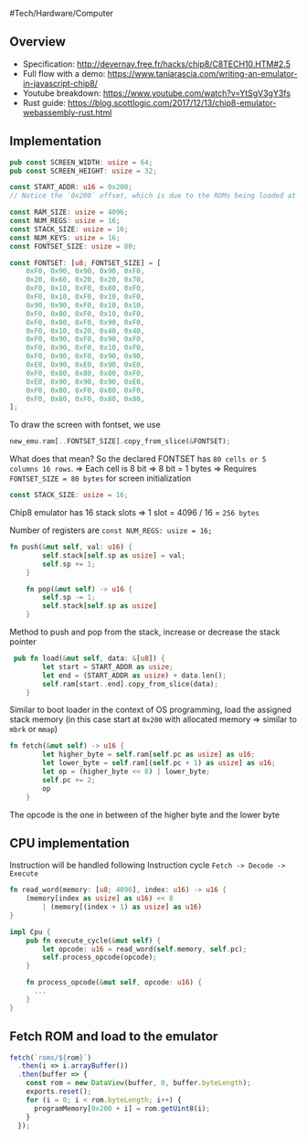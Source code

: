 #Tech/Hardware/Computer

## Overview

<!-- Cowgod's whitepaper seems contain wrong information -->
<!-- I saw many warning about the Cowgod's whitepaper, here's one -->
<!-- https://discord.com/channels/273534239310479360/478739360494387223/1133872714453614722 -->
- Specification: http://devernay.free.fr/hacks/chip8/C8TECH10.HTM#2.5
- Full flow with a demo: https://www.taniarascia.com/writing-an-emulator-in-javascript-chip8/
- Youtube breakdown: https://www.youtube.com/watch?v=YtSgV3gY3fs
- Rust guide: https://blog.scottlogic.com/2017/12/13/chip8-emulator-webassembly-rust.html
## Implementation

```rust
pub const SCREEN_WIDTH: usize = 64;
pub const SCREEN_HEIGHT: usize = 32;

const START_ADDR: u16 = 0x200;
// Notice the `0x200` offset, which is due to the ROMs being loaded at a 512 byte offset.

const RAM_SIZE: usize = 4096;
const NUM_REGS: usize = 16;
const STACK_SIZE: usize = 16;
const NUM_KEYS: usize = 16;
const FONTSET_SIZE: usize = 80;

const FONTSET: [u8; FONTSET_SIZE] = [
    0xF0, 0x90, 0x90, 0x90, 0xF0, 
    0x20, 0x60, 0x20, 0x20, 0x70, 
    0xF0, 0x10, 0xF0, 0x80, 0xF0, 
    0xF0, 0x10, 0xF0, 0x10, 0xF0, 
    0x90, 0x90, 0xF0, 0x10, 0x10, 
    0xF0, 0x80, 0xF0, 0x10, 0xF0, 
    0xF0, 0x80, 0xF0, 0x90, 0xF0, 
    0xF0, 0x10, 0x20, 0x40, 0x40, 
    0xF0, 0x90, 0xF0, 0x90, 0xF0, 
    0xF0, 0x90, 0xF0, 0x10, 0xF0, 
    0xF0, 0x90, 0xF0, 0x90, 0x90, 
    0xE0, 0x90, 0xE0, 0x90, 0xE0, 
    0xF0, 0x80, 0x80, 0x80, 0xF0, 
    0xE0, 0x90, 0x90, 0x90, 0xE0, 
    0xF0, 0x80, 0xF0, 0x80, 0xF0, 
    0xF0, 0x80, 0xF0, 0x80, 0x80, 
];
```

To draw the screen with fontset, we use

```rust
new_emu.ram[..FONTSET_SIZE].copy_from_slice(&FONTSET);
```

What does that mean? So the declared FONTSET has `80 cells or 5 columns 16 rows`.
=> Each cell is 8 bit => 8 bit = 1 bytes => Requires `FONTSET_SIZE = 80 bytes` for screen initialization

```rust
const STACK_SIZE: usize = 16;
```

Chip8 emulator has 16 stack slots => 1 slot = 4096 / 16 = `256 bytes`

Number of registers are `const NUM_REGS: usize = 16;`

```rust
fn push(&mut self, val: u16) {
        self.stack[self.sp as usize] = val;
        self.sp += 1;
    }

    fn pop(&mut self) -> u16 {
        self.sp -= 1;
        self.stack[self.sp as usize]
    }
```

Method to push and pop from the stack, increase or decrease the stack pointer

```rust
 pub fn load(&mut self, data: &[u8]) {
        let start = START_ADDR as usize;
        let end = (START_ADDR as usize) + data.len();
        self.ram[start..end].copy_from_slice(data);
    }
```

Similar to boot loader in the context of OS programming, load the assigned stack memory (in this case start at `0x200` with allocated memory => similar to `mbrk` or `mmap`)

```rust
fn fetch(&mut self) -> u16 {
        let higher_byte = self.ram[self.pc as usize] as u16;
        let lower_byte = self.ram[(self.pc + 1) as usize] as u16;
        let op = (higher_byte << 8) | lower_byte;
        self.pc += 2;
        op
    }
```

The opcode is the one in between of the higher byte and the lower byte

## CPU implementation

Instruction will be handled following Instruction cycle `Fetch -> Decode -> Execute`

```rust
fn read_word(memory: [u8; 4096], index: u16) -> u16 {
    (memory[index as usize] as u16) << 8
        | (memory[(index + 1) as usize] as u16)
}

impl Cpu {
    pub fn execute_cycle(&mut self) {
        let opcode: u16 = read_word(self.memory, self.pc);
        self.process_opcode(opcode);
    }

    fn process_opcode(&mut self, opcode: u16) {
      ...
    }
}
```

## Fetch ROM and load to the emulator

```javascript
fetch(`roms/${rom}`)
  .then(i => i.arrayBuffer())
  .then(buffer => {
    const rom = new DataView(buffer, 0, buffer.byteLength);
    exports.reset();
    for (i = 0; i < rom.byteLength; i++) {
      programMemory[0x200 + i] = rom.getUint8(i);
    }
  });
```
